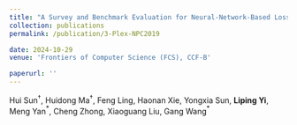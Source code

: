 ```yaml
---
title: "A Survey and Benchmark Evaluation for Neural-Network-Based Lossless Universal Compressors Toward Multi-Source Data"
collection: publications
permalink: /publication/3-Plex-NPC2019

date: 2024-10-29
venue: 'Frontiers of Computer Science (FCS), CCF-B'

paperurl: ''
---
```

Hui Sun$^{\dagger}$, Huidong Ma$^{\dagger}$, Feng Ling, Haonan Xie, Yongxia Sun, **Liping Yi**, Meng Yan$^{\ast}$, Cheng Zhong, Xiaoguang Liu, Gang Wang$^{\ast}$

